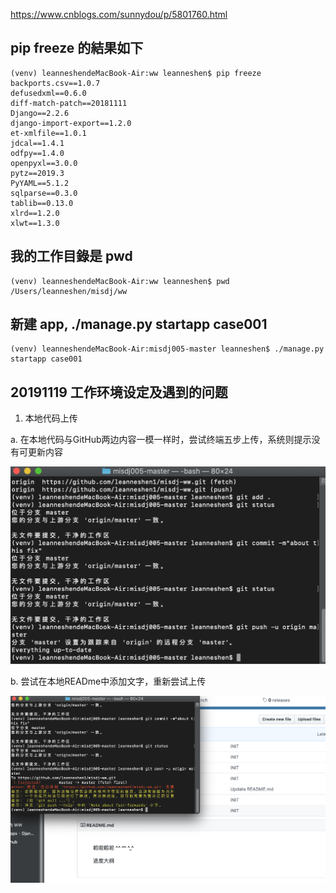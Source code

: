 https://www.cnblogs.com/sunnydou/p/5801760.html

## pip freeze 的結果如下
```
(venv) leanneshendeMacBook-Air:ww leanneshen$ pip freeze
backports.csv==1.0.7
defusedxml==0.6.0
diff-match-patch==20181111
Django==2.2.6
django-import-export==1.2.0
et-xmlfile==1.0.1
jdcal==1.4.1
odfpy==1.4.0
openpyxl==3.0.0
pytz==2019.3
PyYAML==5.1.2
sqlparse==0.3.0
tablib==0.13.0
xlrd==1.2.0
xlwt==1.3.0

```

## 我的工作目錄是  pwd
```
(venv) leanneshendeMacBook-Air:ww leanneshen$ pwd
/Users/leanneshen/misdj/ww

```

## 新建  app, ./manage.py startapp case001
```
(venv) leanneshendeMacBook-Air:misdj005-master leanneshen$ ./manage.py startapp case001

```


## 20191119 工作环境设定及遇到的问题

1. 本地代码上传
  
  a. 在本地代码与GitHub两边内容一模一样时，尝试终端五步上传，系统则提示没有可更新内容

![Step1](img/01_上传.png)


  
  
  
  
  
  b. 尝试在本地READme中添加文字，重新尝试上传

![Step2](img/02_上传.png)
